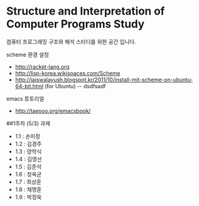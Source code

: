 Structure and Interpretation of Computer Programs Study
====
컴퓨터 프로그래밍 구조와 해석 스터디를 위한 공간 입니다.

scheme 환경 설정
- http://racket-lang.org
- http://lisp-korea.wikispaces.com/Scheme
- http://jaiswalayush.blogspot.kr/2011/10/install-mit-scheme-on-ubuntu-64-bit.html (for Ubuntu)
-- dsdfsadf 

emacs 튜토리얼
- http://taesoo.org/emacsbook/

##1주차 (5/3) 과제
- 1.1 : 손미정
- 1.2 : 김경주
- 1.3 : 양학식
- 1.4 : 김영선
- 1.5 : 김준석
- 1.6 : 정옥균
- 1.7 : 최상훈
- 1.8 : 채명훈
- 1.9 : 박정욱
